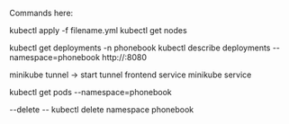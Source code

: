 
Commands here:

kubectl apply -f filename.yml
kubectl get nodes

kubectl get deployments -n phonebook
kubectl  describe deployments --namespace=phonebook
http://<node-ip>:8080

minikube tunnel      -> start tunnel frontend service
minikube service <servicename>

kubectl get pods --namespace=phonebook

--delete -- kubectl delete namespace phonebook
